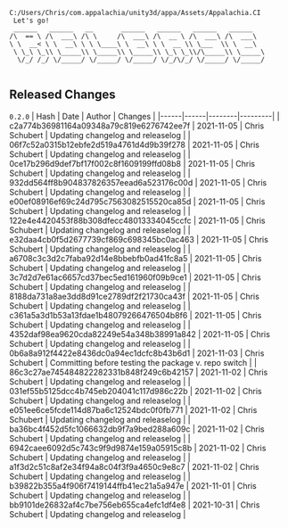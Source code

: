 ```
C:/Users/Chris/com.appalachia/unity3d/appa/Assets/Appalachia.CI
 Let's go!  
 ______   ______   __       ______   ______   ______   ______    
/\  == \ /\  ___\ /\ \     /\  ___\ /\  __ \ /\  ___\ /\  ___\   
\ \  __< \ \  __\ \ \ \____\ \  __\ \ \  __ \\ \___  \\ \  __\   
 \ \_\ \_\\ \_____\\ \_____\\ \_____\\ \_\ \_\\/\_____\\ \_____\ 
  \/_/ /_/ \/_____/ \/_____/ \/_____/ \/_/\/_/ \/_____/ \/_____/ 
                                                                 
```


## Released Changes

`0.2.0`
| Hash | Date | Author | Changes |
|------|------|--------|---------|
| c2a774b36981164a09348a79c819e6276742ee7f | 2021-11-05 | Chris Schubert | Updating changelog and releaselog |
| 06f7c52a0315b12ebfe2d519a4761d4d9b39f278 | 2021-11-05 | Chris Schubert | Updating changelog and releaselog |
| 0ce17b296d9def7bf17f002c8f1609199ffd08b8 | 2021-11-05 | Chris Schubert | Updating changelog and releaselog |
| 932dd564ff8b904837826357eead6a523176c00d | 2021-11-05 | Chris Schubert | Updating changelog and releaselog |
| e00ef08916ef69c24d795c7563082515520ca85d | 2021-11-05 | Chris Schubert | Updating changelog and releaselog |
| 122e4e4420453f88b308dfecc48013334045ccfc | 2021-11-05 | Chris Schubert | Updating changelog and releaselog |
| e32daa4cb0f5d2677739cf869c698345bc0ac463 | 2021-11-05 | Chris Schubert | Updating changelog and releaselog |
| a6708c3c3d2c7faba92d14e8bbebfb0ad41fc8a5 | 2021-11-05 | Chris Schubert | Updating changelog and releaselog |
| 3c7d2d7e61ac6657cd37bec5ed161960f09b9ce1 | 2021-11-05 | Chris Schubert | Updating changelog and releaselog |
| 8188da731a8ae3dd8d91ce2789df2f21730ca43f | 2021-11-05 | Chris Schubert | Updating changelog and releaselog |
| c361a5a3d1b53a13fdae1b48079266476504b8f6 | 2021-11-05 | Chris Schubert | Updating changelog and releaselog |
| 4352daf98ea9620cda82249e54a348b38991a842 | 2021-11-05 | Chris Schubert | Updating changelog and releaselog |
| 0b6a8a912f4422e8436dc0a94ec1dcfc8b43b6d1 | 2021-11-03 | Chris Schubert | Committing before testing the package v. repo switch |
| 86c3c27ae745484822282331b848f249c6b42157 | 2021-11-02 | Chris Schubert | Updating changelog and releaselog |
| 031ef55b5125dcc4b745eb204041c117d986c22b | 2021-11-02 | Chris Schubert | Updating changelog and releaselog |
| e051ee6ce5fcde114d87ba6c12524bdc0f0fb771 | 2021-11-02 | Chris Schubert | Updating changelog and releaselog |
| ba36bc4f452d5fc1066632db9f7a9bed288a609c | 2021-11-02 | Chris Schubert | Updating changelog and releaselog |
| 6942caee6092d5c743c9f9d9874e159a05915c8b | 2021-11-02 | Chris Schubert | Updating changelog and releaselog |
| a1f3d2c51c8af2e34f94a8c04f3f9a4650c9e8c7 | 2021-11-02 | Chris Schubert | Updating changelog and releaselog |
| b39822b355a4f906f7419144ffb41ec21a5a947e | 2021-11-01 | Chris Schubert | Updating changelog and releaselog |
| bb9101de26832af4c7be756eb655ca4efc1df4e8 | 2021-10-31 | Chris Schubert | Updating changelog and releaselog |

